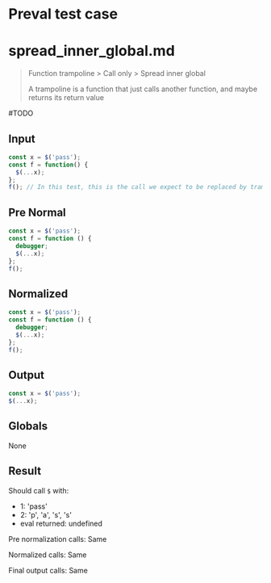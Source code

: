 # Preval test case

# spread_inner_global.md

> Function trampoline > Call only > Spread inner global
>
> A trampoline is a function that just calls another function, and maybe returns its return value

#TODO

## Input

`````js filename=intro
const x = $('pass');
const f = function() {
  $(...x);
};
f(); // In this test, this is the call we expect to be replaced by trampoline inlining...
`````

## Pre Normal

`````js filename=intro
const x = $('pass');
const f = function () {
  debugger;
  $(...x);
};
f();
`````

## Normalized

`````js filename=intro
const x = $('pass');
const f = function () {
  debugger;
  $(...x);
};
f();
`````

## Output

`````js filename=intro
const x = $('pass');
$(...x);
`````

## Globals

None

## Result

Should call `$` with:
 - 1: 'pass'
 - 2: 'p', 'a', 's', 's'
 - eval returned: undefined

Pre normalization calls: Same

Normalized calls: Same

Final output calls: Same
